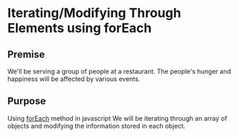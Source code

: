 # Iterating/Modifying Through Elements using forEach
## Premise
We'll be serving a group of people at a restaurant. The people's hunger and happiness will be affected by various events.

## Purpose
Using [forEach](https://developer.mozilla.org/en-US/docs/Web/JavaScript/Reference/Global_Objects/Array/forEach) method in javascript We will be iterating through an array of objects and modifying the information stored in each object.
